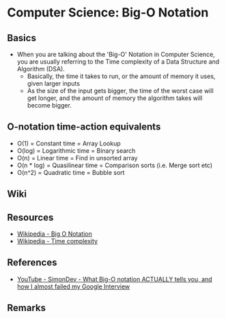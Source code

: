 # Computer Science: Big-O Notation

## Basics
- When you are talking about the 'Big-O' Notation in Computer Science, you are usually referring to the Time complexity of a Data Structure and Algorithm (DSA).
    + Basically, the time it takes to run, or the amount of memory it uses, given larger inputs
    + As the size of the input gets bigger, the time of the worst case will get longer, and the amount of memory the algorithm takes will become bigger.

## O-notation time-action equivalents
+ O(1)          = Constant time    = Array Lookup
+ O(log<n>)     = Logarithmic time = Binary search
+ O(n)          = Linear time      = Find in unsorted array
+ O(n * log<n>) = Quasilinear time = Comparison sorts (i.e. Merge sort etc)
+ O(n^2)        = Quadratic time   = Bubble sort

## Wiki

## Resources
+ [Wikipedia - Big O Notation](en.wikipedia.org/wiki/Big_O_notation)
+ [Wikipedia - Time complexity](en.wikipedia.org/wiki/Time_complexity)

## References
+ [YouTube - SimonDev - What Big-O notation ACTUALLY tells you, and how I almost failed my Google Interview](youtube.com/watch?v=gCzOhZ_LUps)

## Remarks